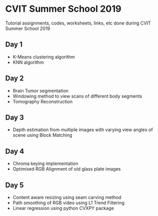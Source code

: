 # CVIT Summer School 2019
Tutorial assignments, codes, worksheets, links, etc done during CVIT Summer School 2019

## Day 1
* K-Means clustering algorithm
* KNN algorithm

## Day 2
* Brain Tumor segmentation
* Windowing method to view scans of different body segments
* Tomography Reconstruction

## Day 3
* Depth estimation from multiple images with varying view angles of scene using Block Matching

## Day 4
* Chroma keying implementation
* Optimised RGB Alignment of old glass plate images

## Day 5
* Content aware resizing using seam carving method
* Path smoothing of RGB video using L1 Trend Filtering
* Linear regression using python CVXPY package

